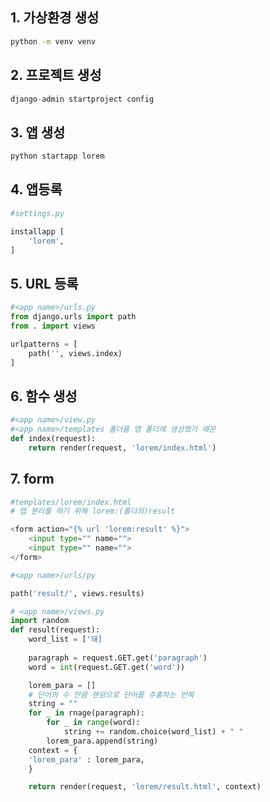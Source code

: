 

## 1. 가상환경 생성

```bash
python -m venv venv
```

## 2. 프로젝트 생성

```py
django-admin startproject config
```

## 3. 앱 생성

```py
python startapp lorem
```

## 4. 앱등록

```py
#settings.py

installapp [
    'lorem',
]
```

## 5. URL 등록

```py
#<app name>/urls.py
from django.urls import path
from . import views

urlpatterns = [
    path('', views.index)
]
```

## 6. 함수 생성

```py
#<app name>/view.py
#<app name>/templates 폴더를 앱 폴더에 생성했기 때문
def index(request):
    return render(request, 'lorem/index.html')
```

## 7. form

```py
#templates/lorem/index.html
# 앱 분리를 하기 위해 lorem:(폴더의)result

<form action="{% url 'lorem:result' %}">
    <input type="" name="">
    <input type="" name="">
</form>


```

```py
#<app name>/urls/py

path('result/', views.results)
```

```py
# <app name>/views.py
import random
def result(request):
    word_list = ['돼]
    
    paragraph = request.GET.get('paragraph')
    word = int(request.GET.get('word'))

    lorem_para = []
    # 단어의 수 만큼 랜덤으로 단어를 추출하는 반복
    string = ""
    for _ in rnage(paragraph):
        for _ in range(word):
            string += random.choice(word_list) + " "
        lorem_para.append(string)
    context = {
    'lorem_para' : lorem_para,
    }

    return render(request, 'lorem/result.html', context)
```
